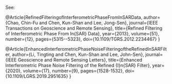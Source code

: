 See:

@Article{RefinedFilteringofInterferometricPhaseFromInSARData,
  author={Chao, Chin-Fu and Chen, Kun-Shan and Lee, Jong-Sen},
  journal={IEEE Transactions on Geoscience and Remote Sensing}, 
  title={Refined Filtering of Interferometric Phase From In{SAR} Data}, 
  year={2013},
  volume={51},
  number={12},
  pages={5315--5323},
  doi={10.1109/TGRS.2012.2234467}
}

@Article{EnhancedInterferometricPhaseNoiseFilteringoftheRefinedInSARFilter,
  author={Li, Tingting and Chen, Kun-Shan and Lee, John-Sen},
  journal={IEEE Geoscience and Remote Sensing Letters}, 
  title={Enhanced Interferometric Phase Noise Filtering of the Refined {I}n{SAR} Filter}, 
  year={2020},
  volume={17},
  number={9},
  pages={1528-1532},
  doi={10.1109/LGRS.2019.2951635}
}
